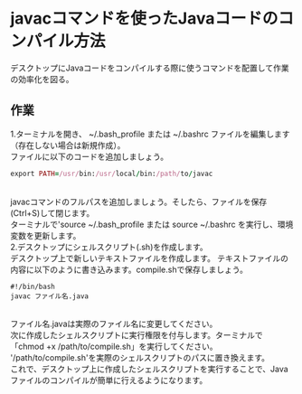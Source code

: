 # javacコマンドを使ったJavaコードのコンパイル方法
デスクトップにJavaコードをコンパイルする際に使うコマンドを配置して作業の効率化を図る。
</br>
## 作業
1.ターミナルを開き、 ~/.bash_profile または ~/.bashrc ファイルを編集します（存在しない場合は新規作成）。
</br>
ファイルに以下のコードを追加しましょう。
</br>

```ruby:command.rb
export PATH=/usr/bin:/usr/local/bin:/path/to/javac
```

</br>
javacコマンドのフルパスを追加しましょう。そしたら、ファイルを保存(Ctrl+S)して閉じます。
</br>
ターミナルで'source ~/.bash_profile または source ~/.bashrc を実行し、環境変数を更新します。
</br>
2.デスクトップにシェルスクリプト(.sh)を作成します。
</br>
デスクトップ上で新しいテキストファイルを作成します。
テキストファイルの内容に以下のように書き込みます。compile.shで保存しましょう。
</br>

```shellscript
#!/bin/bash
javac ファイル名.java
```

</br>
ファイル名.javaは実際のファイル名に変更してください。
</br>
次に作成したシェルスクリプトに実行権限を付与します。ターミナルで「chmod +x /path/to/compile.sh」を実行してください。
</br>
'/path/to/compile.sh'を実際のシェルスクリプトのパスに置き換えます。
</br>
これで、デスクトップ上に作成したシェルスクリプトを実行することで、Javaファイルのコンパイルが簡単に行えるようになります。
